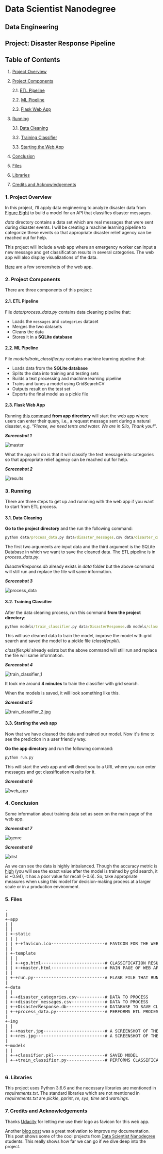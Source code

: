# Data Scientist Nanodegree

## Data Engineering

## Project: Disaster Response Pipeline

## Table of Contents

1. [Project Overview](#overview)
2. [Project Components](#components)

    2.1. [ETL Pipeline](#etl_pipeline)

    2.2. [ML Pipeline](#ml_pipeline)

    2.3. [Flask Web App](#flask)

3. [Running](#run)

    3.1. [Data Cleaning](#cleaning)

    3.2. [Training Classifier](#training)

    3.3. [Starting the Web App](#starting)

4. [Conclusion](#conclusion)
5. [Files](#files)
6. [Libraries](#libraries)
7. [Credits and Acknowledgements](#credits)

<a id='overview'></a>

### 1. Project Overview

In this project, I'll apply data engineering to analyze disaster data from <a href="https://www.figure-eight.com/" target="_blank">Figure Eight</a> to build a model for an API that classifies disaster messages.

_data_ directory contains a data set which are real messages that were sent during disaster events. I will be creating a machine learning pipeline to categorize these events so that appropriate disaster relief agency can be reached out for help.

This project will include a web app where an emergency worker can input a new message and get classification results in several categories. The web app will also display visualizations of the data.

[Here](#eg) are a few screenshots of the web app.

<a id='components'></a>

### 2. Project Components

There are three components of this project:

<a id='etl_pipeline'></a>

#### 2.1. ETL Pipeline

File _data/process_data.py_ contains data cleaning pipeline that:

- Loads the `messages` and `categories` dataset
- Merges the two datasets
- Cleans the data
- Stores it in a **SQLite database**

<a id='ml_pipeline'></a>

#### 2.2. ML Pipeline

File _models/train_classifier.py_ contains machine learning pipeline that:

- Loads data from the **SQLite database**
- Splits the data into training and testing sets
- Builds a text processing and machine learning pipeline
- Trains and tunes a model using GridSearchCV
- Outputs result on the test set
- Exports the final model as a pickle file

<a id='flask'></a>

#### 2.3. Flask Web App

<a id='eg'></a>

Running [this command](#com) **from app directory** will start the web app where users can enter their query, i.e., a request message sent during a natural disaster, e.g. _"Please, we need tents and water. We are in Silo, Thank you!"_.

**_Screenshot 1_**

![master](img/master.jpg)

What the app will do is that it will classify the text message into categories so that appropriate relief agency can be reached out for help.

**_Screenshot 2_**

![results](img/res.jpg)

<a id='run'></a>

### 3. Running

There are three steps to get up and runnning with the web app if you want to start from ETL process.

<a id='cleaning'></a>

#### 3.1. Data Cleaning

**Go to the project directory** and the run the following command:

```bat
python data/process_data.py data/disaster_messages.csv data/disaster_categories.csv data/DisasterResponse.db
```

The first two arguments are input data and the third argument is the SQLite Database in which we want to save the cleaned data. The ETL pipeline is in _process_data.py_.

_DisasterResponse.db_ already exists in _data_ folder but the above command will still run and replace the file will same information. 

**_Screenshot 3_**

![process_data](img/process_data.jpg)

<a id='training'></a>

#### 3.2. Training Classifier

After the data cleaning process, run this command **from the project directory**:

```bat
python models/train_classifier.py data/DisasterResponse.db models/classifier.pkl
```

This will use cleaned data to train the model, improve the model with grid search and saved the model to a pickle file (_classifer.pkl_).

_classifier.pkl_ already exists but the above command will still run and replace the file will same information.

_**Screenshot 4**_

![train_classifier_1](img/train_classifier_1.jpg)

It took me around **4 minutes** to train the classifier with grid search.

When the models is saved, it will look something like this.

<a id='acc'></a>

**_Screenshot 5_**

![train_classifier_2.jpg](img/train_classifier_2.jpg)

<a id='starting'></a>

#### 3.3. Starting the web app

Now that we have cleaned the data and trained our model. Now it's time to see the prediction in a user friendly way.

**Go the app directory** and run the following command:

<a id='com'></a>

```bat
python run.py
```

This will start the web app and will direct you to a URL where you can enter messages and get classification results for it.

**_Screenshot 6_**

![web_app](img/web_app.jpg)

<a id='conclusion'></a>

### 4. Conclusion

Some information about training data set as seen on the main page of the web app.

**_Screenshot 7_**

![genre](img/genre.jpg)

**_Screenshot 8_**

![dist](img/dist.jpg)

As we can see the data is highly imbalanced. Though the accuracy metric is [high](#acc) (you will see the exact value after the model is trained by grid search, it is ~0.94), it has a poor value for recall (~0.6). So, take appropriate measures when using this model for decision-making process at a larger scale or in a production environment.

<a id='files'></a>

### 5. Files

<pre>
.
|
+-app
| |
| |
| +-static
| | |
| | +-+favicon.ico---------------------# FAVICON FOR THE WEB APP
| |
| +-template
| | |
| | +-+go.html-------------------------# CLASSIFICATION RESULT PAGE OF WEB APP
| | +-+master.html---------------------# MAIN PAGE OF WEB APP
| |
| +-+run.py----------------------------# FLASK FILE THAT RUNS APP
|
+-data
| |
| +-+disaster_categories.csv-----------# DATA TO PROCESS
| +-+disaster_messages.csv-------------# DATA TO PROCESS
| +-+DisasterResponse.db---------------# DATABASE TO SAVE CLEAN DATA TO
| +-+process_data.py-------------------# PERFORMS ETL PROCESS
|
+-img
| |
| +-+master.jpg------------------------# A SCREENSHOT OF THE MAIN PAGE
| +-+res.jpg---------------------------# A SCREENSHOT OF THE CLASSIFICATION PAGE
|
+-models
| |
| +-+classifier.pkl--------------------# SAVED MODEL
| +-+train_classifier.py---------------# PERFORMS CLASSIFICATION TASK

</pre>

<a id='libraries'></a>

### 6. Libraries

This project uses Python 3.6.6 and the necessary libraries are mentioned in _requirements.txt_.
The standard libraries which are not mentioned in _requirements.txt_ are _pickle_, _pprint_, _re_, _sys_, _time_ and _warnings_.

<a id='credits'></a>

### 7. Credits and Acknowledgements

Thanks <a href="https://www.udacity.com" target="_blank">Udacity</a> for letting me use their logo as favicon for this web app.

Another <a href="https://medium.com/udacity/three-awesome-projects-from-udacitys-data-scientist-program-609ff0949bed" target="_blank">blog post</a> was a great motivation to improve my documentation. This post shows some of the cool projects from <a href="https://in.udacity.com/course/data-scientist-nanodegree--nd025" target="_blank">Data Scientist Nanodegree</a> students. This really shows how far we can go if we dive deep into the project.

